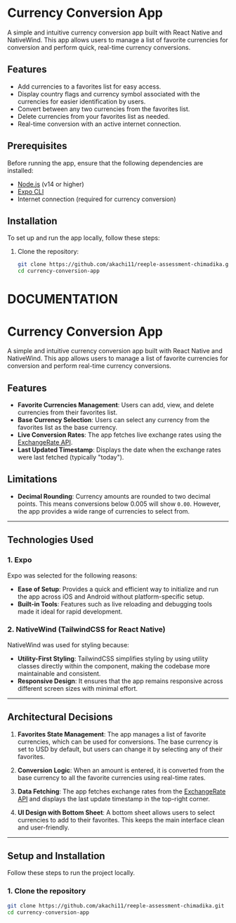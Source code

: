 # Currency Conversion App

A simple and intuitive currency conversion app built with React Native and NativeWind. This app allows users to manage a list of favorite currencies for conversion and perform quick, real-time currency conversions.

## Features

- Add currencies to a favorites list for easy access.
- Display country flags and currency symbol associated with the currencies for easier identification by users.
- Convert between any two currencies from the favorites list.
- Delete currencies from your favorites list as needed.
- Real-time conversion with an active internet connection.

## Prerequisites

Before running the app, ensure that the following dependencies are installed:

- [Node.js](https://nodejs.org/) (v14 or higher)
- [Expo CLI](https://docs.expo.dev/get-started/installation/)
- Internet connection (required for currency conversion)

## Installation

To set up and run the app locally, follow these steps:

1. Clone the repository:

   ```bash
   git clone https://github.com/akachi11/reeple-assessment-chimadika.git
   cd currency-conversion-app


# DOCUMENTATION

# Currency Conversion App

A simple and intuitive currency conversion app built with React Native and NativeWind. This app allows users to manage a list of favorite currencies for conversion and perform real-time currency conversions.

## Features

- **Favorite Currencies Management**: Users can add, view, and delete currencies from their favorites list.
- **Base Currency Selection**: Users can select any currency from the favorites list as the base currency.
- **Live Conversion Rates**: The app fetches live exchange rates using the [ExchangeRate API](https://www.exchangerate-api.com/).
- **Last Updated Timestamp**: Displays the date when the exchange rates were last fetched (typically "today").

## Limitations

- **Decimal Rounding**: Currency amounts are rounded to two decimal points. This means conversions below 0.005 will show `0.00`. However, the app provides a wide range of currencies to select from.

---

## Technologies Used

### 1. **Expo**
Expo was selected for the following reasons:
- **Ease of Setup**: Provides a quick and efficient way to initialize and run the app across iOS and Android without platform-specific setup.
- **Built-in Tools**: Features such as live reloading and debugging tools made it ideal for rapid development.

### 2. **NativeWind (TailwindCSS for React Native)**
NativeWind was used for styling because:
- **Utility-First Styling**: TailwindCSS simplifies styling by using utility classes directly within the component, making the codebase more maintainable and consistent.
- **Responsive Design**: It ensures that the app remains responsive across different screen sizes with minimal effort.

---

## Architectural Decisions

1. **Favorites State Management**: The app manages a list of favorite currencies, which can be used for conversions. The base currency is set to USD by default, but users can change it by selecting any of their favorites.
   
2. **Conversion Logic**: When an amount is entered, it is converted from the base currency to all the favorite currencies using real-time rates.
   
3. **Data Fetching**: The app fetches exchange rates from the [ExchangeRate API](https://www.exchangerate-api.com/) and displays the last update timestamp in the top-right corner.
   
4. **UI Design with Bottom Sheet**: A bottom sheet allows users to select currencies to add to their favorites. This keeps the main interface clean and user-friendly.

---

## Setup and Installation

Follow these steps to run the project locally.

### 1. Clone the repository

```bash
git clone https://github.com/akachi11/reeple-assessment-chimadika.git
cd currency-conversion-app
